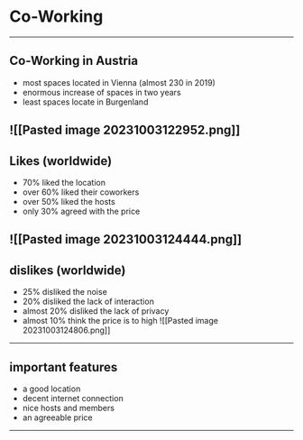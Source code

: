 <!-- slide bg="https://www.synergysuites.com/wp-content/uploads/Startup-Diaries-1.jpg" -->
<style>
	.bold {
		font-weight: bold;
	}
</style>
# Co-Working
---
## Co-Working in Austria
- most spaces located in Vienna (almost 230 in 2019)
- enormous increase of spaces in two years
- least spaces locate in Burgenland

![[Pasted image 20231003122952.png]]
---
## Likes (worldwide)
- 70% liked the location
- over 60% liked their coworkers
- over 50% liked the hosts
- only 30% agreed with the price

![[Pasted image 20231003124444.png]]
--
## dislikes (worldwide)
- 25% disliked the noise
- 20% disliked the lack of interaction
- almost 20% disliked the lack of privacy
- almost 10% think the price is to high
![[Pasted image 20231003124806.png]]
---
## important features
- a good location
- decent internet connection
- nice hosts and members
- an agreeable price
---
# 